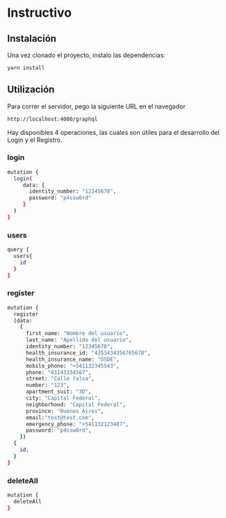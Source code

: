 # Instructivo

## Instalación

Una vez clonado el proyecto, instalo las dependencias:

```bash
yarn install
```

## Utilización

Para correr el servidor, pego la siguiente URL en el navegador 

```bash
http://localhost:4000/graphql
```

Hay disponibles 4 operaciones, las cuales son útiles para el desarrollo del Login y el Registro.

### login

```bash
mutation {
  login(
     data: { 
       identity_number: "12345678", 
       password: "p4ssw0rd" 
     }
  )
}
```

### users

```bash
query {
  users{
    id
  }
}
```

### register

```bash
mutation {
  register
  (data:
    {
      first_name: "Nombre del usuario",
      last_name: "Apellido del usuario",
      identity_number: "12345678",
      health_insurance_id: "4353434356765678",
      health_insurance_name: "OSDE",
      mobile_phone: "+541132345543",
      phone: "01143334567",
      street: "Calle falsa",
      number: "123",
      apartment_suit: "3D",
      city: "Capital Federal",
      neighborhood: "Capital Federal",
      province: "Buenos Aires",
      email:"test@test.com",
      emergency_phone: "+541132123487",
      password: "p4ssw0rd",
    })
  {
    id,
  }
}
```

### deleteAll

```bash
mutation {
  deleteAll
}
```